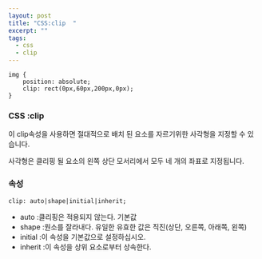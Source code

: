```yaml
---
layout: post
title: "CSS:clip  "
excerpt: ""
tags: 
  - css
  - clip  
---
```


```
img {
    position: absolute;
    clip: rect(0px,60px,200px,0px);
}
```
### CSS :clip  

이 clip속성을 사용하면 절대적으로 배치 된 요소를 자르기위한 사각형을 지정할 수 있습니다. 

사각형은 클리핑 될 요소의 왼쪽 상단 모서리에서 모두 네 개의 좌표로 지정됩니다.

### 속성
`clip: auto|shape|initial|inherit;`

+ auto :클리핑은 적용되지 않는다. 기본값
+ shape :원소를 잘라내다. 유일한 유효한 값은 직진(상단, 오른쪽, 아래쪽, 왼쪽)
+ initial :이 속성을 기본값으로 설정하십시오.
+ inherit :이 속성을 상위 요소로부터 상속한다.
